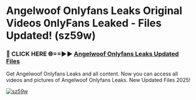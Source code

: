 # Angelwoof Onlyfans Leaks Original Videos 0nlyFans Leaked - Files Updated! (sz59w)

<h3>🔴 CLICK HERE 🌐==►► <a href="https://tinyurl.com/4seja8ks" rel="nofollow">Angelwoof Onlyfans Leaks Updated Files</a></h3>

Get Angelwoof Onlyfans Leaks and all content. Now you can access all videos and pictures of Angelwoof Onlyfans Leaks. New Updated Files 2025!

[![sz59w](https://i.imgur.com/EWjZXRe.gif)](https://tinyurl.com/4seja8ks)

